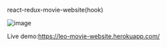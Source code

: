 react-redux-movie-website(hook)

![image](https://github.com/LeoHsu0802/react-redux-movie-website/blob/master/src/images/movie-web-view.gif)


Live demo:https://leo-movie-website.herokuapp.com/
